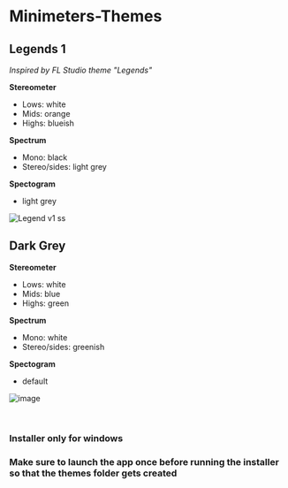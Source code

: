 # Minimeters-Themes
## Legends 1
*Inspired by FL Studio theme "Legends"*

**Stereometer**
- Lows: white
- Mids: orange
- Highs: blueish

**Spectrum**
- Mono: black
- Stereo/sides: light grey

**Spectogram**
- light grey


![Legend v1 ss](https://github.com/user-attachments/assets/6bde6e98-e59a-4d41-89ab-93cb63fa9366)


## Dark Grey
**Stereometer**
- Lows: white
- Mids: blue
- Highs: green

**Spectrum**
- Mono: white
- Stereo/sides: greenish

**Spectogram**
- default


![image](https://github.com/mirbyte/Minimeters-Themes/assets/83219244/c2485bda-2349-4f8a-a817-11e871942168)

<br>

### Installer only for windows
### Make sure to launch the app once before running the installer so that the themes folder gets created
